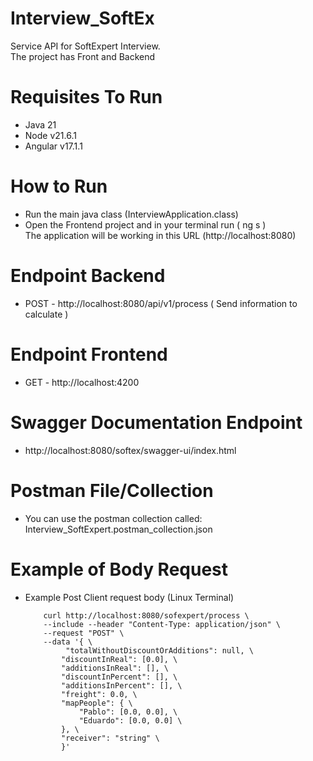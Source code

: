 # Interview_SoftEx

Service API for SoftExpert Interview.<br>
The project has Front and Backend<br>

# Requisites To Run

- Java 21
- Node v21.6.1
- Angular v17.1.1

# How to Run
- Run the main java class (InterviewApplication.class)
- Open the Frontend project and in your terminal run ( ng s ) <br>
The application will be working in this URL (http://localhost:8080)

# Endpoint Backend

- POST - http://localhost:8080/api/v1/process ( Send information to calculate )

# Endpoint Frontend

- GET - http://localhost:4200

# Swagger Documentation Endpoint

- http://localhost:8080/softex/swagger-ui/index.html

# Postman File/Collection

- You can use the postman collection called: Interview_SoftExpert.postman_collection.json

# Example of Body Request

- Example Post Client request body (Linux Terminal)
    ```curlrc
        curl http://localhost:8080/sofexpert/process \ 
        --include --header "Content-Type: application/json" \ 
        --request "POST" \
        --data '{ \
             "totalWithoutDiscountOrAdditions": null, \
            "discountInReal": [0.0], \
            "additionsInReal": [], \
            "discountInPercent": [], \
            "additionsInPercent": [], \
            "freight": 0.0, \
            "mapPeople": { \
                "Pablo": [0.0, 0.0], \
                "Eduardo": [0.0, 0.0] \
            }, \
            "receiver": "string" \
            }'
    ```
